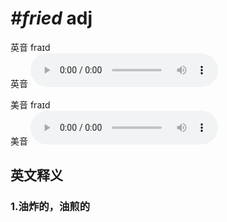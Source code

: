 # ***\#fried*** adj
英音 fraɪd  
英音
<audio src="./media/fried1_AAC.aac" controls="controls"></audio>

美音 fraɪd  
美音
<audio src="./media/fried2_AAC.aac" controls="controls"></audio>



  

英文释义
---
### 1.**油炸的，油煎的**  


